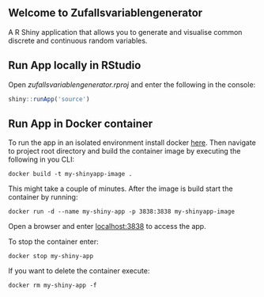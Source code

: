 ## Welcome to Zufallsvariablengenerator	

A R Shiny application that allows you to generate and visualise common discrete and continuous random variables. 

## Run App locally in RStudio

Open *zufallsvariablengenerator.rproj* and enter the following in the console:

```R
shiny::runApp('source')
```

## Run App in Docker container

To run the app in an isolated environment install docker [here](https://docs.docker.com/get-docker/). Then navigate to project root directory and build the container image by executing the following in you CLI:

```shell
docker build -t my-shinyapp-image . 
```

This might take a couple of minutes. After the image is build start the container by running:

```shell
docker run -d --name my-shiny-app -p 3838:3838 my-shinyapp-image
```

Open a browser and enter [localhost:3838](localhost:3838) to access the app. 

To stop the container enter:

```shell
docker stop my-shiny-app
```

If you want to delete the container execute:

```shell
docker rm my-shiny-app -f
```



